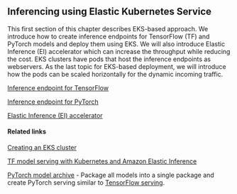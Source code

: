 ## Inferencing using Elastic Kubernetes Service

This first section of this chapter describes EKS-based approach. 
We introduce how to create inference endpoints for TensorFlow (TF) and PyTorch models and deploy them using EKS. We will also introduce Elastic Inference (EI) accelerator which can increase the throughput while reducing the cost. EKS clusters have pods that host the inference endpoints as webservers. As the last topic for EKS-based deployment, 
we will introduce how the pods can be scaled horizontally for the dynamic incoming traffic.

[Inference endpoint for TensorFlow](https://docs.aws.amazon.com/deep-learning-containers/latest/devguide/deep-learning-containers-eks-tutorials-gpu-inference.html#deep-learning-containers-eks-tutorials-gpu-inference-tf)

[Inference endpoint for PyTorch](https://docs.aws.amazon.com/deep-learning-containers/latest/devguide/deep-learning-containers-eks-tutorials-gpu-inference.html#deep-learning-containers-eks-tutorials-gpu-inference-pytorch)

[Elastic Inference (EI) accelerator](https://github.com/aws-samples/amazon-elastic-inference-eks)

#### Related links

[Creating an EKS cluster](https://docs.aws.amazon.com/eks/latest/userguide/create-cluster.html)

[TF model serving with Kubernetes and Amazon Elastic Inference](https://aws.amazon.com/blogs/machine-learning/optimizing-tensorflow-model-serving-with-kubernetes-and-amazon-elastic-inference/)

[PyTorch model archive](https://github.com/pytorch/serve/blob/master/model-archiver/README.md) - Package all models into a single package and create PyTorch serving similar to [TensorFlow serving](https://www.tensorflow.org/tfx/guide/serving).
